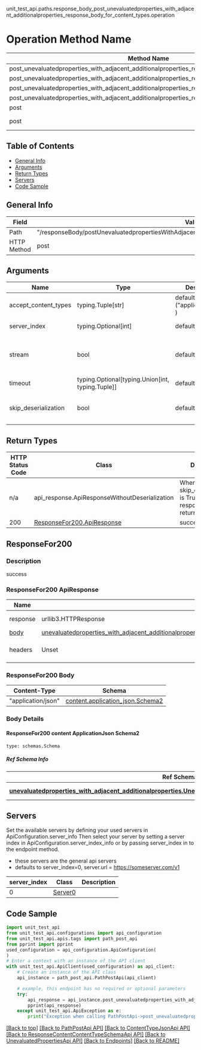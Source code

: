 unit_test_api.paths.response_body_post_unevaluatedproperties_with_adjacent_additionalproperties_response_body_for_content_types.operation
# Operation Method Name

| Method Name | Api Class | Notes |
| ----------- | --------- | ----- |
| post_unevaluatedproperties_with_adjacent_additionalproperties_response_body_for_content_types | [PathPostApi](../../apis/tags/path_post_api.md) | This api is only for tag=path.post |
| post_unevaluatedproperties_with_adjacent_additionalproperties_response_body_for_content_types | [ContentTypeJsonApi](../../apis/tags/content_type_json_api.md) | This api is only for tag=contentType_json |
| post_unevaluatedproperties_with_adjacent_additionalproperties_response_body_for_content_types | [ResponseContentContentTypeSchemaApi](../../apis/tags/response_content_content_type_schema_api.md) | This api is only for tag=response.content.contentType.schema |
| post_unevaluatedproperties_with_adjacent_additionalproperties_response_body_for_content_types | [UnevaluatedPropertiesApi](../../apis/tags/unevaluated_properties_api.md) | This api is only for tag=unevaluatedProperties |
| post | ApiForPost | This api is only for this endpoint |
| post | ResponseBodyPostUnevaluatedpropertiesWithAdjacentAdditionalpropertiesResponseBodyForContentTypes | This api is only for path=/responseBody/postUnevaluatedpropertiesWithAdjacentAdditionalpropertiesResponseBodyForContentTypes |

## Table of Contents
- [General Info](#general-info)
- [Arguments](#arguments)
- [Return Types](#return-types)
- [Servers](#servers)
- [Code Sample](#code-sample)

## General Info
| Field | Value |
| ----- | ----- |
| Path | "/responseBody/postUnevaluatedpropertiesWithAdjacentAdditionalpropertiesResponseBodyForContentTypes" |
| HTTP Method | post |

## Arguments

Name | Type | Description  | Notes
------------- | ------------- | ------------- | -------------
accept_content_types | typing.Tuple[str] | default is ("application/json", ) | Tells the server the content type(s) that are accepted by the client
server_index | typing.Optional[int] | default is None | Allows one to select a different [server](#servers). If not None, must be one of [0]
stream | bool | default is False | if True then the response.content will be streamed and loaded from a file like object. When downloading a file, set this to True to force the code to deserialize the content to a FileSchema file
timeout | typing.Optional[typing.Union[int, typing.Tuple]] | default is None | the timeout used by the rest client
skip_deserialization | bool | default is False | when True, headers and body will be unset and an instance of api_response.ApiResponseWithoutDeserialization will be returned

## Return Types

HTTP Status Code | Class | Description
------------- | ------------- | -------------
n/a | api_response.ApiResponseWithoutDeserialization | When skip_deserialization is True this response is returned
200 | [ResponseFor200.ApiResponse](#responsefor200-apiresponse) | success

## ResponseFor200

### Description
success

### ResponseFor200 ApiResponse
Name | Type | Description  | Notes
------------- | ------------- | ------------- | -------------
response | urllib3.HTTPResponse | Raw response |
[body](#responsefor200-body) | [unevaluatedproperties_with_adjacent_additionalproperties.UnevaluatedpropertiesWithAdjacentAdditionalpropertiesDict](../../components/schema/unevaluatedproperties_with_adjacent_additionalproperties.md#unevaluatedpropertieswithadjacentadditionalpropertiesdict) |  |
headers | Unset | headers were not defined |

### ResponseFor200 Body
Content-Type | Schema
------------ | -------
"application/json" | [content.application_json.Schema2](#responsefor200-content-applicationjson-schema2)

### Body Details
#### ResponseFor200 content ApplicationJson Schema2
```
type: schemas.Schema
```

##### Ref Schema Info
Ref Schema | Input Type | Output Type
---------- | ---------- | -----------
[**unevaluatedproperties_with_adjacent_additionalproperties.UnevaluatedpropertiesWithAdjacentAdditionalproperties**](../../components/schema/unevaluatedproperties_with_adjacent_additionalproperties.md) | [unevaluatedproperties_with_adjacent_additionalproperties.UnevaluatedpropertiesWithAdjacentAdditionalpropertiesDictInput](../../components/schema/unevaluatedproperties_with_adjacent_additionalproperties.md#unevaluatedpropertieswithadjacentadditionalpropertiesdictinput), [unevaluatedproperties_with_adjacent_additionalproperties.UnevaluatedpropertiesWithAdjacentAdditionalpropertiesDict](../../components/schema/unevaluatedproperties_with_adjacent_additionalproperties.md#unevaluatedpropertieswithadjacentadditionalpropertiesdict) | [unevaluatedproperties_with_adjacent_additionalproperties.UnevaluatedpropertiesWithAdjacentAdditionalpropertiesDict](../../components/schema/unevaluatedproperties_with_adjacent_additionalproperties.md#unevaluatedpropertieswithadjacentadditionalpropertiesdict)

## Servers

Set the available servers by defining your used servers in ApiConfiguration.server_info
Then select your server by setting a server index in ApiConfiguration.server_index_info or by
passing server_index in to the endpoint method.
- these servers are the general api servers
- defaults to server_index=0, server.url = https://someserver.com/v1

server_index | Class | Description
------------ | ----- | ------------
0 | [Server0](../../servers/server_0.md) |

## Code Sample

```python
import unit_test_api
from unit_test_api.configurations import api_configuration
from unit_test_api.apis.tags import path_post_api
from pprint import pprint
used_configuration = api_configuration.ApiConfiguration(
)
# Enter a context with an instance of the API client
with unit_test_api.ApiClient(used_configuration) as api_client:
    # Create an instance of the API class
    api_instance = path_post_api.PathPostApi(api_client)

    # example, this endpoint has no required or optional parameters
    try:
        api_response = api_instance.post_unevaluatedproperties_with_adjacent_additionalproperties_response_body_for_content_types()
        pprint(api_response)
    except unit_test_api.ApiException as e:
        print("Exception when calling PathPostApi->post_unevaluatedproperties_with_adjacent_additionalproperties_response_body_for_content_types: %s\n" % e)
```

[[Back to top]](#top)
[[Back to PathPostApi API]](../../apis/tags/path_post_api.md)
[[Back to ContentTypeJsonApi API]](../../apis/tags/content_type_json_api.md)
[[Back to ResponseContentContentTypeSchemaApi API]](../../apis/tags/response_content_content_type_schema_api.md)
[[Back to UnevaluatedPropertiesApi API]](../../apis/tags/unevaluated_properties_api.md)
[[Back to Endpoints]](../../../README.md#Endpoints) [[Back to README]](../../../README.md)